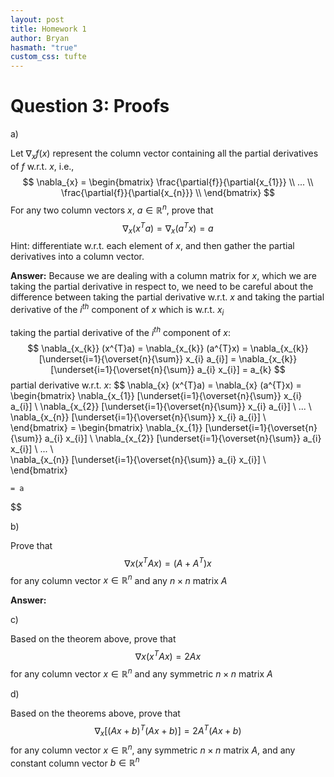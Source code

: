 ```yaml
---
layout: post
title: Homework 1
author: Bryan
hasmath: "true"
custom_css: tufte
---
```


# Question 3: Proofs

a) 

Let $\nabla_{x}f(x)$ represent the column vector containing all the partial derivatives of $f$ w.r.t. $x$, i.e., 
$$
\nabla_{x} = \begin{bmatrix}
				\frac{\partial{f}}{\partial{x_{1}}} \\
				... \\
				\frac{\partial{f}}{\partial{x_{n}}} \\
			 \end{bmatrix}
$$
For any two column vectors $x$, $a \in \mathbb{R}^{n}$, prove that
$$
\nabla_{x}(x^{T}a) = \nabla_{x}(a^{T}x) = a
$$
Hint: differentiate w.r.t. each element of $x$, and then gather the partial derivatives into a column vector.

**Answer:**
Because we are dealing with a column matrix for $x$, which we are taking the partial derivative in respect to, we need to be careful about the difference between taking the partial derivative 
w.r.t. $x$ and taking the partial derivative of the $i^{th}$ component of $x$ which is w.r.t. $x_{i}$ 

 taking the partial derivative of the $i^{th}$ component of $x$:
$$
\nabla_{x_{k}} (x^{T}a) = \nabla_{x_{k}} (a^{T}x) = \nabla_{x_{k}} [\underset{i=1}{\overset{n}{\sum}} x_{i} a_{i}] = \nabla_{x_{k}} [\underset{i=1}{\overset{n}{\sum}} a_{i} x_{i}] = a_{k}
$$
partial derivative w.r.t. $x$:
$$
\nabla_{x} (x^{T}a) = \nabla_{x} (a^{T}x)
	= \begin{bmatrix}
			\nabla_{x_{1}} [\underset{i=1}{\overset{n}{\sum}} x_{i} a_{i}] \\ 
			\nabla_{x_{2}} [\underset{i=1}{\overset{n}{\sum}} x_{i} a_{i}] \\
			... \\\
			\nabla_{x_{n}} [\underset{i=1}{\overset{n}{\sum}} x_{i} a_{i}] \\
		\end{bmatrix} 
		=
		\begin{bmatrix}
			\nabla_{x_{1}} [\underset{i=1}{\overset{n}{\sum}} a_{i} x_{i}] \\ 
			\nabla_{x_{2}} [\underset{i=1}{\overset{n}{\sum}} a_{i} x_{i}] \\
			... \\\
			\nabla_{x_{n}} [\underset{i=1}{\overset{n}{\sum}} a_{i} x_{i}] \\
		\end{bmatrix} 
	 
	= a
$$


b)

Prove that
$$
\nabla{x}(x^{T}Ax) = (A + A^{T})x
$$
for any column vector $x \in \mathbb{R}^{n}$ and any $n \times n$ matrix $A$ 

**Answer:**





c)

Based on the theorem above, prove that 
$$
\nabla{x}(x^{T}Ax) = 2Ax
$$
for any column vector $x \in \mathbb{R}^{n}$ and any symmetric $n \times n$ matrix $A$ 



d)

Based on the theorems above, prove that
$$
\nabla_{x}[(Ax + b)^{T}(Ax + b)] = 2A^{T}(Ax + b)
$$
for any column vector $x \in \mathbb{R}^{n}$, any symmetric $n \times n$ matrix $A$, and any constant column vector $b \in \mathbb{R}^{n}$ 